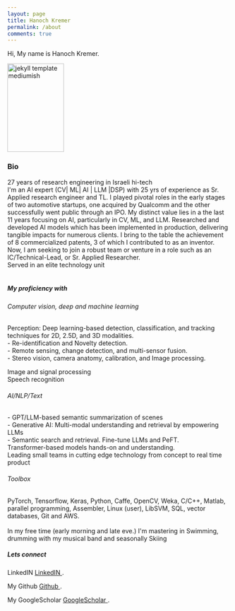 ```yaml
---
layout: page
title: Hanoch Kremer
permalink: /about
comments: true
---
```


<div class="row justify-content-between">
<div class="col-md-8 pr-5">

<p>Hi, My name is Hanoch Kremer.</p>

<p class="mb-5"><img class="featured-image img-fluid" src="{{site.baseurl}}/assets/images/portrait.JPG" alt="jekyll template mediumish" height="200" width="128"/></p>
<h3>Bio</h3>

<p>27 years of research engineering in Israeli hi-tech<br>
I'm an AI expert (CV| ML| AI | LLM |DSP) with 25 yrs of experience as Sr. Applied research engineer and TL.
I played pivotal roles in the early stages of two automotive startups, one acquired by Qualcomm and the other successfully went public through an IPO.
My distinct value lies in a the last 11 years focusing on AI, particularly in CV, ML, and LLM. Researched and developed AI models which has been implemented in production, delivering tangible impacts for numerous clients. I bring to the table the achievement of 8 commercialized patents, 3 of which I contributed to as an inventor.
Now, I am seeking to join a robust team or venture in a role such as an IC/Technical-Lead, or Sr. Applied Researcher. <br>
Served in an elite technology unit<br>
<br>
<h5>My proficiency with</h5>
<h6>Computer vision, deep and machine learning</h6>
Perception: Deep learning-based detection, classification, and tracking techniques for 2D, 2.5D, and 3D modalities.<br>
- Re-identification and Novelty detection.<br>
- Remote sensing, change detection, and multi-sensor fusion.<br>
- Stereo vision, camera anatomy, calibration, and Image processing.<br>

Image and signal processing<br>
Speech recognition<br>
<h6>AI/NLP/Text</h6>
- GPT/LLM-based semantic summarization of scenes<br>
- Generative AI: Multi-modal understanding and retrieval by empowering LLMs<br>
- Semantic search and retrieval. Fine-tune LLMs and PeFT.<br>
Transformer-based models hands-on and understanding.<br>
Leading small teams in cutting edge technology from concept to real time product <br>
<h6>Toolbox</h6>
PyTorch, Tensorflow, Keras, Python, Caffe, OpenCV, Weka, C/C++, Matlab, <wbr> parallel programming, Assembler, Linux (user), LibSVM, SQL, vector databases, Git and AWS.<br>
<br>
In my free time (early morning and late eve.) I'm mastering in Swimming, drumming with my musical band and seasonally Skiing<br>
</p>
<!--p>Please, read the docs <a href="https://github.com/hanochk/">here</a>.</p-->

<!--h4>Questions or bug reports?</h4-->

<!--p>Head over to our <a href="https://github.com/hanochk">Github repository</a>!</p-->

</div>

<div class="col-md-4">

<div class="sticky-top sticky-top-80">
<h5>Lets connect</h5>

<p>LinkedIN <a target="_blank" href="https://www.linkedin.com/in/hanoch-kremer-779803/">LinkedIN <i class="fab fa-linkedin"></i></a>.</p>
<p>My Github <a target="_blank" href="https://github.com/hanochk">Github <i class="fab fa-github"></i></a>.</p>
<p>My GoogleScholar <a target="_blank" href="https://scholar.google.com/citations?user=GEjajf4AAAAJ&hl=enk">GoogleScholar <i class="fab fa-GoogleScholar"></i></a>.</p>


<!--<a target="_blank" href="" class="btn btn-danger">LinkedIn</a> <a target="_blank" href="www.linkedin.com/in/hanoch-kremer-779803/" class="btn btn-warning">Documentation</a>-->

</div>
</div>
</div>
